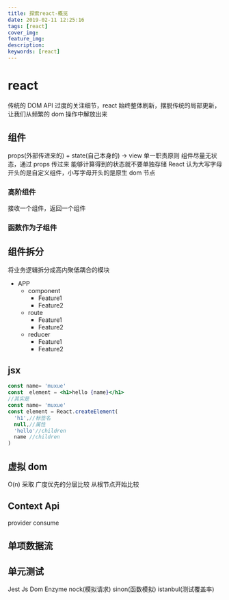 ```yaml
---
title: 探索react-概览
date: 2019-02-11 12:25:16
tags: [react]
cover_img:
feature_img:
description:
keywords: [react]
---
```


# react

传统的 DOM API 过度的关注细节，react 始终整体刷新，摆脱传统的局部更新，让我们从频繁的 dom 操作中解放出来

## 组件

props(外部传进来的) + state(自己本身的) -> view
单一职责原则
组件尽量无状态，通过 props 传过来
能够计算得到的状态就不要单独存储
React 认为大写字母开头的是自定义组件，小写字母开头的是原生 dom 节点

### 高阶组件

接收一个组件，返回一个组件

### 函数作为子组件

## 组件拆分

将业务逻辑拆分成高内聚低耦合的模块

- APP
  - component
    - Feature1
    - Feature2
  - route
    - Feature1
    - Feature2
  - reducer
    - Feature1
    - Feature2

## jsx

```jsx
const name= 'muxue'
const  element = <h1>hello {name}</h1>
//其实是
const name= 'muxue'
const element = React.createElement(
  'h1',//标签名
  null,//属性
  'hello'//children
  name //children
)
```

## 虚拟 dom

O(n)
采取 广度优先的分层比较
从根节点开始比较

## Context Api

provider consume

## 单项数据流

## 单元测试

Jest
Js Dom
Enzyme
nock(模拟请求)
sinon(函数模拟)
istanbul(测试覆盖率)
